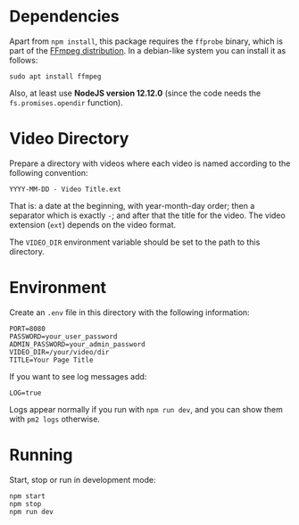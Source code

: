 # Dependencies

Apart from `npm install`, this package requires the `ffprobe` binary, which is
part of the [FFmpeg distribution](http://ffmpeg.org). In a debian-like system
you can install it as follows:

```
sudo apt install ffmpeg
```

Also, at least use **NodeJS version 12.12.0** (since the code needs the
`fs.promises.opendir` function).

# Video Directory

Prepare a directory with videos where each video is named according to the
following convention:

```
YYYY-MM-DD - Video Title.ext
```

That is: a date at the beginning, with year-month-day order; then a separator
which is exactly ` - `; and after that the title for the video. The video
extension (`ext`) depends on the video format.

The `VIDEO_DIR` environment variable should be set to the path to this
directory.

# Environment

Create an `.env` file in this directory with the following information:

```
PORT=8080
PASSWORD=your_user_password
ADMIN_PASSWORD=your_admin_password
VIDEO_DIR=/your/video/dir
TITLE=Your Page Title
```

If you want to see log messages add:

```
LOG=true
```

Logs appear normally if you run with `npm run dev`, and you can show them with
`pm2 logs` otherwise.

# Running

Start, stop or run in development mode:
```
npm start
npm stop
npm run dev
```
